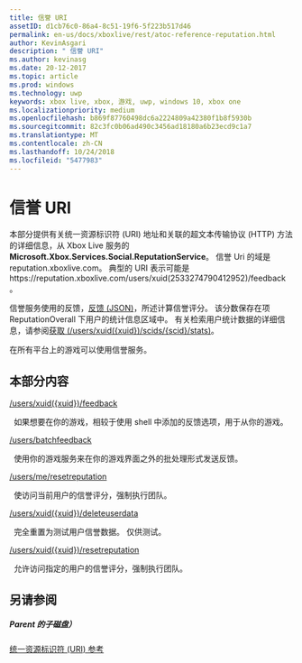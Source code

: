```yaml
---
title: 信誉 URI
assetID: d1cb76c0-86a4-8c51-19f6-5f223b517d46
permalink: en-us/docs/xboxlive/rest/atoc-reference-reputation.html
author: KevinAsgari
description: " 信誉 URI"
ms.author: kevinasg
ms.date: 20-12-2017
ms.topic: article
ms.prod: windows
ms.technology: uwp
keywords: xbox live, xbox, 游戏, uwp, windows 10, xbox one
ms.localizationpriority: medium
ms.openlocfilehash: b869f87760498dc6a2224809a42380f1b8f5930b
ms.sourcegitcommit: 82c3fc0b06ad490c3456ad18180a6b23ecd9c1a7
ms.translationtype: MT
ms.contentlocale: zh-CN
ms.lasthandoff: 10/24/2018
ms.locfileid: "5477983"
---
```

# <a name="reputation-uris"></a>信誉 URI
 
本部分提供有关统一资源标识符 (URI) 地址和关联的超文本传输协议 (HTTP) 方法的详细信息，从 Xbox Live 服务的**Microsoft.Xbox.Services.Social.ReputationService**。 信誉 Uri 的域是 reputation.xboxlive.com。 典型的 URI 表示可能是https://reputation.xboxlive.com/users/xuid(2533274790412952)/feedback。 
 
信誉服务使用的反馈，[反馈 (JSON)](../../json/json-feedback.md)，所述计算信誉评分。 该分数保存在项 ReputationOverall 下用户的统计信息区域中。 有关检索用户统计数据的详细信息，请参阅[获取 (/users/xuid({xuid})/scids/{scid}/stats)](../userstats/uri-usersxuidscidsscidstatsget.md)。 
 
在所有平台上的游戏可以使用信誉服务。
 
<a id="ID4EMB"></a>

 
## <a name="in-this-section"></a>本部分内容

[/users/xuid({xuid})/feedback](uri-reputationusersxuidfeedback.md)

&nbsp;&nbsp;如果想要在你的游戏，相较于使用 shell 中添加的反馈选项，用于从你的游戏。

[/users/batchfeedback](uri-reputationusersbatchfeedback.md)

&nbsp;&nbsp;使用你的游戏服务来在你的游戏界面之外的批处理形式发送反馈。

[/users/me/resetreputation](uri-usersmeresetreputation.md)

&nbsp;&nbsp;使访问当前用户的信誉评分，强制执行团队。

[/users/xuid({xuid})/deleteuserdata](uri-usersxuiddeleteuserdata.md)

&nbsp;&nbsp;完全重置为测试用户信誉数据。 仅供测试。

[/users/xuid({xuid})/resetreputation](uri-usersxuidresetreputation.md)

&nbsp;&nbsp;允许访问指定的用户的信誉评分，强制执行团队。
 
<a id="ID4E5B"></a>

 
## <a name="see-also"></a>另请参阅
 
<a id="ID4EAC"></a>

 
##### <a name="parent"></a>Parent 的子磁盘） 

[统一资源标识符 (URI) 参考](../atoc-xboxlivews-reference-uris.md)

   